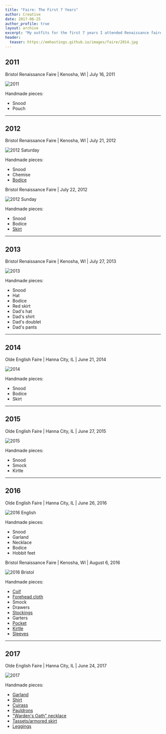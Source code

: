 ```yaml
---
title: "Faire: The First 7 Years"
author: Creative
date: 2017-06-25
author_profile: true
layout: archive
excerpt: "My outfits for the first 7 years I attended Renaissance faires."
header:
  teaser: https://emhastings.github.io/images/faire/2014.jpg
---
```


## 2011 ##
Bristol Renaissance Faire \| Kenosha, WI \| July 16, 2011

![2011](https://emhastings.github.io/images/faire/2011.JPG)

Handmade pieces:
* Snood
* Pouch

---

## 2012 ##
Bristol Renaissance Faire \| Kenosha, WI \| July 21, 2012

![2012 Saturday](https://emhastings.github.io/images/faire/2012-1.JPG)

Handmade pieces:
* Snood
* Chemise
* [Bodice](https://emhastings.github.io/costuming/bodices/)



Bristol Renaissance Faire \| July 22, 2012

![2012 Sunday](https://emhastings.github.io/images/faire/2012-2.JPG)

Handmade pieces:
* Snood
* Bodice
* [Skirt](https://emhastings.github.io/costuming/bodices/)

---

## 2013 ##
Bristol Renaissance Faire \| Kenosha, WI \| July 27, 2013

![2013](https://emhastings.github.io/images/faire/2013.JPG)

Handmade pieces:
* Snood
* Hat
* Bodice
* Red skirt
* Dad's hat
* Dad's shirt
* Dad's doublet
* Dad's pants

---

## 2014 ##
Olde English Faire \| Hanna City, IL \| June 21, 2014

![2014](https://emhastings.github.io/images/faire/2014.jpg)

Handmade pieces:
* Snood
* Bodice
* Skirt

---

## 2015 ##
Olde English Faire \| Hanna City, IL \| June 27, 2015

![2015](https://emhastings.github.io/images/faire/2015.JPG)

Handmade pieces:
* Snood
* Smock
* Kirtle

---

## 2016 ##
Olde English Faire \| Hanna City, IL \| June 26, 2016

![2016 English](https://emhastings.github.io/images/faire/2016-1.JPG)

Handmade pieces:
* Snood
* Garland
* Necklace
* Bodice
* Hobbit feet



Bristol Renaissance Faire \| Kenosha, WI \| August 6, 2016

![2016 Bristol](https://emhastings.github.io/images/faire/2016-2.JPG)

Handmade pieces:
* [Coif](https://emhastings.github.io/costuming/red-kirtle/)
* [Forehead cloth](https://emhastings.github.io/costuming/red-kirtle/)
* Smock
* Drawers
* [Stockings](https://emhastings.github.io/costuming/red-kirtle/)
* Garters
* [Pocket](https://emhastings.github.io/costuming/red-kirtle/)
* [Kirtle](https://emhastings.github.io/costuming/red-kirtle/)
* [Sleeves](https://emhastings.github.io/costuming/red-kirtle/)

---

## 2017 ##
Olde English Faire \| Hanna City, IL \| June 24, 2017

![2017](https://emhastings.github.io/images/faire/2017.JPG)

Handmade pieces:
* [Garland](https://emhastings.github.io/costuming/armor/)
* [Shirt](https://emhastings.github.io/costuming/armor/)
* [Cuirass](https://emhastings.github.io/costuming/armor/)
* [Pauldrons](https://emhastings.github.io/costuming/armor/)
* ["Warden's Oath" necklace](https://emhastings.github.io/costuming/armor/)
* [Tassets/armored skirt](https://emhastings.github.io/costuming/armor/)
* [Leggings](https://emhastings.github.io/costuming/armor/)

